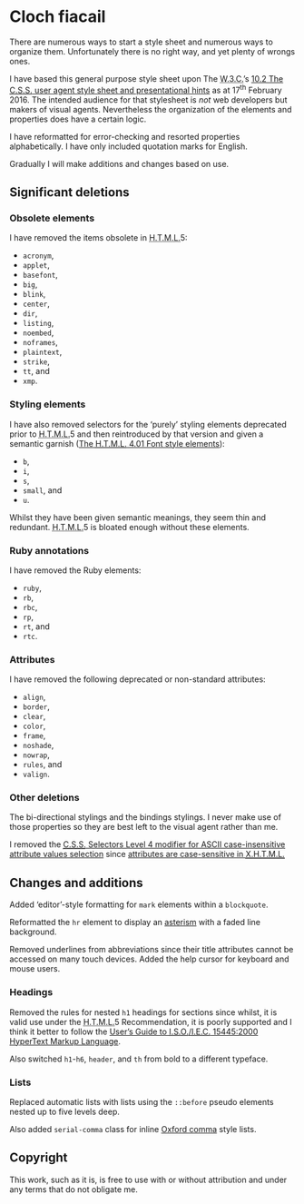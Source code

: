 <h1 xml:lang="ga">Cloch fiacail</h1>

There are numerous ways to start a style sheet and numerous ways to organize them. Unfortunately there is no right way, and yet plenty of wrongs ones.

I have based this general purpose style sheet upon The <abbr title="World Wide Web Consortium" class="initialism">W.3.C.</abbr>’s [10.2 The <abbr title="Cascading Style Sheets" class="initialism">C.S.S.</abbr> user agent style sheet and presentational hints](https://www.w3.org/TR/html5/rendering.html#the-css-user-agent-style-sheet-and-presentational-hints) as at <time datetime="2016-02-17">17<sup>th</sup> February 2016.</time> The intended audience for that stylesheet is *not* web developers but makers of visual agents. Nevertheless the organization of the elements and properties does have a certain logic.

I have reformatted for error-checking and resorted properties alphabetically.
I have only included quotation marks for English.

Gradually I will make additions and changes based on use.

## Significant deletions

### Obsolete elements

I have removed the items obsolete in <abbr title="Hypertext Mark-up Language" class="initialism">H.T.M.L.</abbr>5:

* `acronym`,
* `applet`,
* `basefont`,
* `big`,
* `blink`,
* `center`,
* `dir`,
* `listing`,
* `noembed`,
* `noframes`,
* `plaintext`,
* `strike`,
* `tt`, and
* `xmp`.

### Styling elements

I have also removed selectors for the ‘purely’ styling elements deprecated prior to <abbr title="Hypertext Mark-up Language" class="initialism">H.T.M.L.</abbr>5 and then reintroduced by that version and given a semantic garnish ([The <abbr title="Hypertext Mark-up Language" class="initialism">H.T.M.L.</abbr> 4.01 Font style elements](https://www.w3.org/TR/html401/present/graphics.html#h-15.2.1)):

* `b`,
* `i`,
* `s`,
* `small`, and
* `u`.

Whilst they have been given semantic meanings, they seem thin and redundant. <abbr title="Hypertext Mark-up Language" class="initialism">H.T.M.L.</abbr>5 is bloated enough without these elements.

### Ruby annotations

I have removed the Ruby elements:

* `ruby`,
* `rb`,
* `rbc`,
* `rp`,
* `rt`, and
* `rtc`.

### Attributes

I have removed the following deprecated or non-standard attributes:

* `align`,
* `border`,
* `clear`,
* `color`,
* `frame`,
* `noshade`,
* `nowrap`,
* `rules`, and
* `valign`.

### Other deletions

The bi-directional stylings and the bindings stylings. I never make use of those properties so they are best left to the visual agent rather than me.

I removed the [<abbr title="Cascading Style Sheets" class="initialism">C.S.S.</abbr> Selectors Level 4 modifier for ASCII case-insensitive attribute values selection](https://drafts.csswg.org/selectors-4/#attribute-case) since [attributes are case-sensitive in <abbr title="eXtensible Hypertext Mark-up Language" class="initialism">X.H.T.M.L.</abbr>](https://www.w3.org/TR/xhtml1/#h-4.2)

## Changes and additions

Added ‘editor’-style formatting for `mark` elements within a `blockquote`.

Reformatted the `hr` element to display an [asterism](https://en.wikipedia.org/wiki/Asterism_%28typography%29) with a faded line background.

Removed underlines from abbreviations since their title attributes cannot be accessed on many touch devices. Added the help cursor for keyboard and mouse users.

### Headings

Removed the rules for nested `h1` headings for sections since whilst, it is valid use under the <abbr title="Hypertext Mark-up Language" class="initialism">H.T.M.L.</abbr>5 Recommendation, it is poorly supported and I think it better to follow the [User’s Guide to <abbr title="International Organization for Standardization" class="initialism">I.S.O.</abbr>/<abbr title="International Electrotechnical Commission">I.E.C.</abbr> 15445:2000 HyperText Markup Language](https://www.cs.tcd.ie/misc/15445/UG.HTML#H1.NEST).

Also switched `h1`-`h6`, `header`, and `th` from bold to a different typeface.

### Lists

Replaced automatic lists with lists using the `::before` pseudo elements nested up to five levels deep.

Also added `serial-comma` class for inline [Oxford comma](https://en.wikipedia.org/wiki/Serial_comma) style lists.

## Copyright

This work, such as it is, is free to use with or without attribution and under any terms that do not obligate me.
